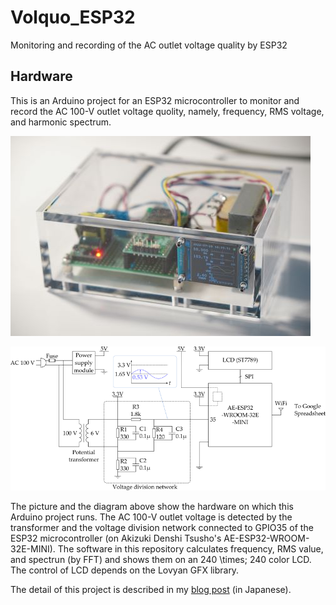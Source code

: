 # Volquo_ESP32
Monitoring and recording of the AC outlet voltage quality by ESP32

## Hardware
This is an Arduino project for an ESP32 microcontroller to monitor and record the AC 100-V outlet voltage quolity, namely, frequency, RMS voltage, and harmonic spectrum.

![Hardware](hardware.jpg)

![System configuration](system_configuration.png)

The picture and the diagram above show the hardware on which this Arduino project runs. The AC 100-V outlet voltage is detected by the transformer and the voltage division network connected to GPIO35 of the ESP32 microcontroller (on Akizuki Denshi Tsusho's AE-ESP32-WROOM-32E-MINI). The software in this repository calculates frequency, RMS value, and spectrun (by FFT) and shows them on an 240 \times; 240 color LCD. The control of LCD depends on the Lovyan GFX library.

The detail of this project is described in my [blog post](https://negligible.hatenablog.com/entry/2022/07/26/030918) (in Japanese).
